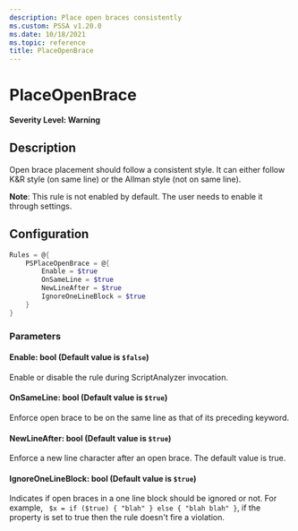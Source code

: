 ```yaml
---
description: Place open braces consistently
ms.custom: PSSA v1.20.0
ms.date: 10/18/2021
ms.topic: reference
title: PlaceOpenBrace
---
```

# PlaceOpenBrace

**Severity Level: Warning**

## Description

Open brace placement should follow a consistent style. It can either follow K&R style (on same line)
or the Allman style (not on same line).

**Note**: This rule is not enabled by default. The user needs to enable it through settings.

## Configuration

```powershell
Rules = @{
    PSPlaceOpenBrace = @{
        Enable = $true
        OnSameLine = $true
        NewLineAfter = $true
        IgnoreOneLineBlock = $true
    }
}
```

### Parameters

#### Enable: bool (Default value is `$false`)

Enable or disable the rule during ScriptAnalyzer invocation.

#### OnSameLine: bool (Default value is `$true`)

Enforce open brace to be on the same line as that of its preceding keyword.

#### NewLineAfter: bool (Default value is `$true`)

Enforce a new line character after an open brace. The default value is true.

#### IgnoreOneLineBlock: bool (Default value is `$true`)

Indicates if open braces in a one line block should be ignored or not. For example,
` $x = if ($true) { "blah" } else { "blah blah" }`, if the property is set to true then the rule
doesn't fire a violation.
